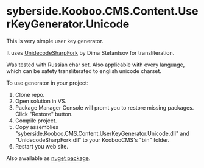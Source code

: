 syberside.Kooboo.CMS.Content.UserKeyGenerator.Unicode
=====================================================

This is very simple user key generator.

It uses [UnidecodeSharpFork](https://bitbucket.org/DimaStefantsov/unidecodesharpfork) by Dima Stefantsov for transliteration.

Was tested with Russian char set. Also applicable with every language, which can be safety transliterated to english unicode charset.

To use generator in your project:
 1. Clone repo.
 2. Open solution in VS.
 3. Package Manager Console will promt you to restore missing packages. Click "Restore" button.
 4. Compile project.
 5. Copy assemblies "syberside.Kooboo.CMS.Content.UserKeyGenerator.Unicode.dll" and "UnidecodeSharpFork.dll" to your KoobooCMS's "bin" folder.
 6. Restart you web site.
 


Also awailable as [nuget package](https://www.nuget.org/packages/syberside.Kooboo.CMS.Content.UserKeyGenerator.Unicode).
